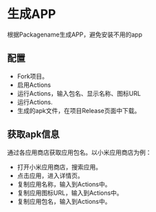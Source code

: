 # 生成APP

根据Packagename生成APP，避免安装不用的app

## 配置

* Fork项目。
* 启用Actions
* 运行Actions，输入包名、显示名称、图标URL
* 运行Actions.
* 生成的apk文件，在项目Release页面中下载。

## 获取apk信息

通过各应用商店获取应用包名。以小米应用商店为例：

* 打开小米应用商店，搜索应用。
* 点击应用，进入详情页。
* 复制应用名称，输入到Actions中。
* 复制应用图标URL，输入到Actions中。
* 复制应用包名，输入到Actions中。
